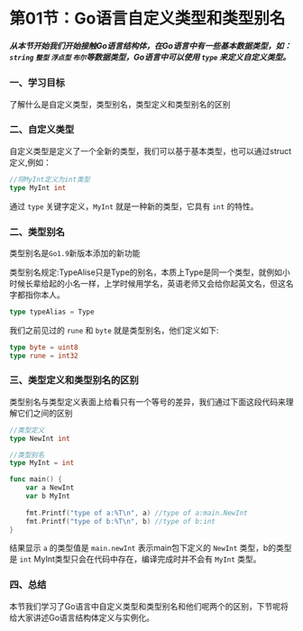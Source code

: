 # 第01节：Go语言自定义类型和类型别名

##### 从本节开始我们开始接触Go语言结构体，在Go语言中有一些基本数据类型，如： `string` `整型`   `浮点型` `布尔`等数据类型，Go语言中可以使用  `type` 来定义自定义类型。

### 一、学习目标

了解什么是自定义类型，类型别名，类型定义和类型别名的区别

### 二、自定义类型

自定义类型是定义了一个全新的类型，我们可以基于基本类型，也可以通过struct定义,例如：

```go
//将MyInt定义为int类型
type MyInt int
```

通过 `type` 关键字定义，`MyInt` 就是一种新的类型，它具有 `int` 的特性。

### 二、类型别名

类型别名是`Go1.9`新版本添加的新功能

类型别名规定:TypeAlise只是Type的别名，本质上Type是同一个类型，就例如小时候长辈给起的小名一样，上学时候用学名，英语老师又会给你起英文名，但这名字都指你本人。

```go
type typeAlias = Type
```

我们之前见过的 `rune` 和 `byte` 就是类型别名，他们定义如下:

```go
type byte = uint8
type rune = int32
```

### 三、类型定义和类型别名的区别

类型别名与类型定义表面上给看只有一个等号的差异，我们通过下面这段代码来理解它们之间的区别

```go
//类型定义
type NewInt int

//类型别名
type MyInt = int

func main() {
	var a NewInt
	var b MyInt
	
	fmt.Printf("type of a:%T\n", a) //type of a:main.NewInt
	fmt.Printf("type of b:%T\n", b) //type of b:int
}
```

结果显示 `a` 的类型值是 `main.newInt` 表示main包下定义的 `NewInt` 类型，b的类型是 `int` MyInt类型只会在代码中存在，编译完成时并不会有 `MyInt` 类型。

### 四、总结

本节我们学习了Go语言中自定义类型和类型别名和他们呢两个的区别，下节呢将给大家讲述Go语言结构体定义与实例化。


